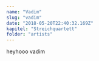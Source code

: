 ```yaml
---
name: "Vadim"
slug: "vadim"
date: "2018-05-20T22:40:32.169Z"
kapitel: "Streichquartett"
folder: "artists"
---
```


<p>heyhooo vadim</p>

